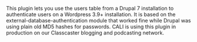 This plugin lets you use the users table from a Drupal 7 installation to authenticate users on a Wordpress 3.9+ installation. It is based on the external-database-authentication module that worked fine while Drupal was using plain old MD5 hashes for passwords. 
CALI is using this plugin in production on our Classcaster blogging and podcasting network.

